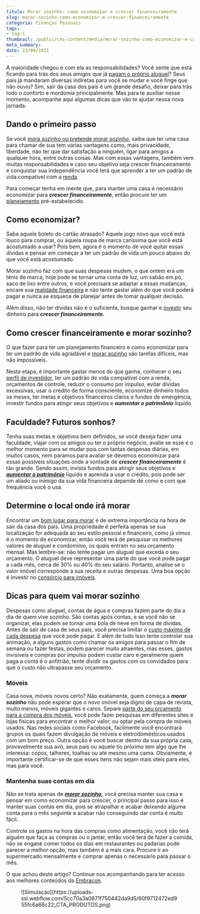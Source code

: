 ```yaml
---
titulo: Morar sozinho: como economizar e crescer financeiramente
slug: morar-sozinho-como-economizar-e-crescer-financeiramente
categoria: Finanças Pessoais
tags:
- tag-1
thumbnail: /public/cms-content/media/morar-sozinho-como-economizar-e-crescer-financeiramente.jpg
meta_summary: 
date: 23/09/2021
---
```

A maioridade chegou e com ela as responsabilidades? Você sente que está ficando para trás dos seus amigos que já [pagam o próprio aluguel](https://www.embracon.com.br/blog/como-sair-do-aluguel-definitivamente)? Seus pais já mandaram diversas indiretas para você se mudar e você finge que não ouviu? Sim, sair da casa dos pais é um grande desafio, deixar para trás todo o conforto e mordomia principalmente. Mas para te auxiliar nesse momento, acompanhe aqui algumas dicas que vão te ajudar nessa nova jornada.

Dando o primeiro passo 
-----------------------

Se você [mora sozinho ou pretende morar sozinho](https://www.embracon.com.br/blog/o-que-comprar-na-hora-de-morar-sozinho), saiba que ter uma casa para chamar de sua tem várias vantagens como, mais privacidade, liberdade, não ter que dar satisfação a ninguém, ligar para amigos a qualquer hora, entre outras coisas. Mas com essas vantagens, também vem muitas responsabilidades e caso seu objetivo seja crescer financeiramente e conquistar sua independência você terá que aprender a ter um padrão de vida compatível com a [renda](https://www.embracon.com.br/blog/7-dicas-de-como-conseguir-uma-renda-extra).

Para começar tenha em mente que, para manter uma casa é necessário economizar para ***crescer financeiramente***, então procure ter um [planejamento](https://www.embracon.com.br/blog/faca-um-planejamento-financeiro-anual) pré-estabelecido.

Como economizar? 
-----------------

Sabe aquele boleto do cartão atrasado? Aquele jogo novo que você está louco para comprar, ou aquela roupa de marca caríssima que você está acostumado a usar? Pois bem, agora é o momento de você quitar essas dívidas e pensar em começar a ter um padrão de vida um pouco abaixo do que você está acostumado.

Morar sozinho faz com que suas despesas mudem, o que ontem era um tênis de marca, hoje pode se tornar uma conta de luz, um sabão em pó, saco de lixo entre outros, e você precisará se adaptar a essas mudanças, encare sua [realidade financeira](https://www.embracon.com.br/blog/reserva-financeira-como-preparar-a-sua) e não tente gastar além do que você poderá pagar e nunca se esquece de planejar antes de tomar qualquer decisão.

Além disso, não ter dívidas não é o suficiente, busque ganhar e [investir](https://www.embracon.com.br/blog/conheca-4-opcoes-para-quem-quer-comecar-a-investir) seu dinheiro para ***crescer financeiramente.***

Como crescer financeiramente e morar sozinho? 
----------------------------------------------

O que fazer para ter um planejamento financeiro e como economizar para ter um padrão de vida agradável e [morar sozinho](https://www.embracon.com.br/blog/como-conquistar-a-independencia-financeira-morando-sozinho) são tarefas difíceis, mas não impossíveis.

Nesta etapa, é importante gastar menos do que ganha, conhecer o seu [perfil de investidor](https://www.embracon.com.br/blog/perfil-de-investidor-conheca-os-tipos-e-saiba-qual-e-o-seu), ter um padrão de vida compatível com a renda, orçamentos de controle, reduzir o consumo por impulso, evitar dívidas excessivas, usar o crédito de forma consciente, economize dinheiro todos os meses, ter metas e objetivos financeiros claros e fundos de emergência, investir fundos para atingir seus objetivos e ***aumentar o patrimônio*** líquido.

Faculdade? Futuros sonhos? 
---------------------------

Tenha suas metas e objetivos bem definidos, se você deseja fazer uma faculdade, viajar com os amigos ou ter o próprio negócio, avalie se esse é o melhor momento para se mudar pois com tantas despesas diárias, em muitos casos, nem paramos para avaliar se devemos economizar para essas possíveis situações onde a vontade de ***crescer financeiramente*** é tão grande. Sendo assim, invista fundos para atingir seus objetivos e [***aumentar o patrimônio***](https://www.embracon.com.br/blog/e-possivel-aumentar-o-patrimonio-saiba-aqui) líquido e aprenda a usar o crédito, pois pode ser um aliado ou inimigo da sua vida financeira depende de como e com que frequência você o usa.

Determine o local onde irá morar 
---------------------------------

Encontrar um [bom lugar para morar](https://www.embracon.com.br/blog/melhores-cidades-para-viver-com-valores-de-metro-quadrado) é de extrema importância na hora de sair da casa dos pais. Uma propriedade é perfeita apenas se sua localização for adequada ao seu estilo pessoal e financeiro, como já vimos é o momento de economizar, então você terá de pesquisar os melhores valores de aluguel e condomínio, os quais entram no seu orçamento mensal. Mas lembre-se: não tente pagar um aluguel que exceda o seu orçamento. O aluguel deve representar uma parte do que você pode pagar a cada mês, cerca de 30% ou 40% do seu salário. Portanto, analise se o valor imóvel corresponde a sua receita e outras despesas. Uma boa opção é investir no [consórcio para imóveis](https://www.embracon.com.br/blog/como-funciona-um-consorcio-de-imoveis-no-brasil).

Dicas para quem vai morar sozinho 
----------------------------------

Despesas como aluguel, contas de água e compras fazem parte do dia a dia de quem vive sozinho. São contas após contas, e se você não se organizar, elas podem se tornar uma bola de neve em forma de dívidas. Antes de sair de casa de seus pais, você precisa limitar o [custo máximo de cada despesa](https://www.embracon.com.br/blog/como-calcular-o-seu-custo-de-vida) que você pode pagar. E além de tudo isso tente controlar sua animação, a alguns gastos como chamar os amigos para passar o fim de semana ou fazer festas, podem parecer muito atraentes, mas esses, gastos invisíveis e compras por impulso podem custar caro e geralmente quem paga a conta é o anfitrião, tente dividir os gastos com os convidados para que o custo não ultrapasse seu orçamento.

### Móveis 

Casa nova, móveis novos certo? Não exatamente, quem começa a ***morar sozinho*** não pode esperar que o novo imóvel seja digno de capa de revista, muito menos, móveis gigantes e caros. Separe [parte do seu orçamento para a compra dos móveis](https://www.embracon.com.br/blog/5-dicas-de-como-otimizar-espaco-em-ambientes-pequenos), você pode fazer pesquisas em diferentes sites e lojas físicas para encontrar o melhor valor, ou optar pela compra de móveis usados. Nas redes sociais como Facebook, facilmente você encontrará grupos os quais fazem divulgação de móveis e eletrodomésticos usados com um bom preço. Outra opção é você buscar dentro da sua própria casa, provavelmente sua avó, seus pais ou aquele tio próximo tem algo que lhe interessa: copos, talheres, toalhas ou até mesmo uma cama. Obviamente, é importante certificar-se de que esses itens não sejam mais úteis para eles, mas para você.

### Mantenha suas contas em dia 

Não se trata apenas de [***morar sozinho***](https://www.embracon.com.br/blog/guia-para-quem-vai-morar-sozinho-organizacao-financeira)***,*** você precisa manter sua casa e pensar em como economizar para crescer, o principal passo para isso é manter suas contas em dia, pois se atrapalhar e acabar deixando alguma conta para o mês seguinte e acabar não conseguindo dar conta é muito fácil.

Controle os gastos na hora das compras como alimentação, você não terá alguém que faça as compras ou o jantar, então você terá de fazer a comida, não se engane comer todos os dias em restaurantes ou padarias pode parecer a melhor opção, mas também é a mais cara. Procure ir ao supermercado mensalmente e comprar apenas o necessário para passar o mês.

O que achou deste artigo? Continue nos acompanhando para ter acesso aos melhores conteúdos da [Embracon](https://www.embracon.com.br/).

<figure class="w-richtext-figure-type-image w-richtext-align-center"><div>![Simulação](https://uploads-ssl.webflow.com/5cc70a3a0871f750442da9d5/60f9712472ed955fc6a66c22_CTA_PRODUTOS.png)</div></figure>
